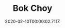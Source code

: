---
templateKey: blog-post
title: Bok Choy
description: The leafy greens and fibrous stalks are healthy and delicious.
featuredpost: false
date: 2020-02-10T00:00:02.711Z
featuredimage: /img/Bok_Choy.png
sellPrice: 80
tags: 
  - vegetable
  - 
---